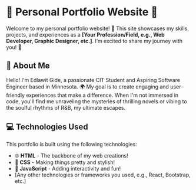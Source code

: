 # 🌟 Personal Portfolio Website 🌟

Welcome to my personal portfolio website! 🎉 This site showcases my skills, projects, and experiences as a **[Your Profession/Field, e.g., Web Developer, Graphic Designer, etc.]**. I’m excited to share my journey with you! 💖


## 💖 About Me
Hello! I'm Edlawit Gide, a passionate CIT Student and Aspiring Software Engineer based in Minnesota. 🌍  My goal is to create engaging and user-friendly experiences that make a difference.
When I'm not immersed in code, you'll find me unraveling the mysteries of thrilling novels or vibing to the soulful rhythms of R&B, my ultimate escapes.


## 💻 Technologies Used
This portfolio is built using the following technologies:

- 🌐 **HTML** - The backbone of my web creations!
- 🎨 **CSS** - Making things pretty and stylish!
- 🚀 **JavaScript** - Adding interactivity and fun!
- [Any other technologies or frameworks you used, e.g., React, Bootstrap, etc.]



